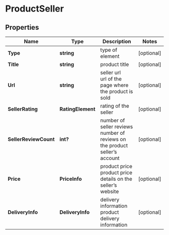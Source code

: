 # ProductSeller


## Properties

| Name | Type | Description | Notes |
|------------ | ------------- | ------------- | -------------|
**Type** | **string** | type of element |[optional]|
**Title** | **string** | product title |[optional]|
**Url** | **string** | seller url<br>url of the page where the product is sold |[optional]|
**SellerRating** | **RatingElement** | rating of the seller |[optional]|
**SellerReviewCount** | **int?** | number of seller reviews<br>number of reviews on the product seller’s account |[optional]|
**Price** | **PriceInfo** | product price<br>product price details on the seller’s website |[optional]|
**DeliveryInfo** | **DeliveryInfo** | delivery information<br>product delivery information |[optional]|
